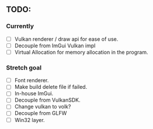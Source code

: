 ## TODO:
### Currently
- [ ] Vulkan renderer / draw api for ease of use.
- [ ] Decouple from ImGui Vulkan impl
- [ ] Virtual Allocation for memory allocation in the program.

### Stretch goal
- [ ] Font renderer.
- [ ] Make build delete file if failed.
- [ ] In-house ImGui.
- [ ] Decouple from VulkanSDK.
- [ ] Change vulkan to volk? 
- [ ] Decouple from GLFW
- [ ] Win32 layer.